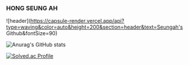 ### HONG SEUNG AH

![header](https://capsule-render.vercel.app/api?type=waving&color=auto&height=200&section=header&text=Seungah's Github&fontSize=90)








![Anurag's GitHub stats](https://github-readme-stats.vercel.app/api?username=SeungAh-Hong&show_icons=true&theme=radical)

[![Solved.ac Profile](http://mazassumnida.wtf/api/generate_badge?boj=ghdtmddk1516)](https://solved.ac/ghdtmddk1516)







<!--
**SeungAh-Hong/SeungAh-Hong** is a ✨ _special_ ✨ repository because its `README.md` (this file) appears on your GitHub profile.

Here are some ideas to get you started:

- 🔭 I’m currently working on ...
- 🌱 I’m currently learning ...
- 👯 I’m looking to collaborate on ...
- 🤔 I’m looking for help with ...
- 💬 Ask me about ...
- 📫 How to reach me: ...
- 😄 Pronouns: ...
- ⚡ Fun fact: ...
-->



